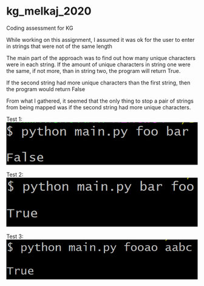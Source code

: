 # kg_melkaj_2020
Coding assessment for KG

While working on this assignment, I assumed it was ok for the user to enter in strings that were not of the same length

The main part of the approach was to find out how many unique characters were in each string. If the amount of unique characters in string one were the same, if not more, than in string two, the program will return True.

If the second string had more unique characters than the first string, then the program would return False

From what I gathered, it seemed that the only thing to stop a pair of strings from being mapped was if the second string had more unique characters.

Test 1:
![Simple test1](./screenshots/foo_bar.PNG)

Test 2:
![Simple test2](./screenshots/bar_foo_t.PNG)

Test 3:
![Simple test3](./screenshots/fooao_aabc_t.PNG)





